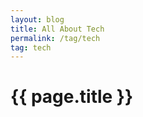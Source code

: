 ```yaml
---
layout: blog
title: All About Tech
permalink: /tag/tech
tag: tech
---
```


<h1>{{ page.title }}</h1>
